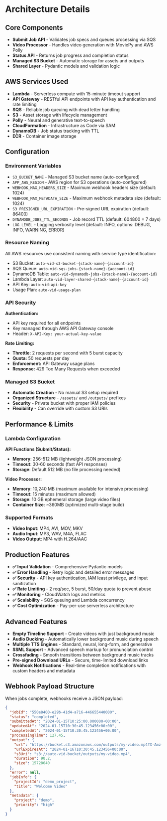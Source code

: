 # Architecture Details

## Core Components

- **Submit Job API** - Validates job specs and queues processing via SQS
- **Video Processor** - Handles video generation with MoviePy and AWS Polly
- **Status API** - Returns job progress and completion status
- **Managed S3 Bucket** - Automatic storage for assets and outputs
- **Shared Layer** - Pydantic models and validation logic

## AWS Services Used

- **Lambda** - Serverless compute with 15-minute timeout support
- **API Gateway** - RESTful API endpoints with API key authentication and rate limiting
- **SQS** - Reliable job queuing with dead letter handling
- **S3** - Asset storage with lifecycle management
- **Polly** - Neural and generative text-to-speech
- **CloudFormation** - Infrastructure as Code via SAM
- **DynamoDB** - Job status tracking with TTL
- **ECR** - Container image storage

## Configuration

### Environment Variables

- `S3_BUCKET_NAME` - Managed S3 bucket name (auto-configured)
- `APP_AWS_REGION` - AWS region for S3 operations (auto-configured)
- `WEBHOOK_MAX_HEADERS_SIZE` - Maximum webhook headers size (default: 1024)
- `WEBHOOK_MAX_METADATA_SIZE` - Maximum webhook metadata size (default: 1024)
- `S3_PRESIGNED_URL_EXPIRATION` - Pre-signed URL expiration (default: 86400)
- `DYNAMODB_JOBS_TTL_SECONDS` - Job record TTL (default: 604800 = 7 days)
- `LOG_LEVEL` - Logging verbosity level (default: INFO, options: DEBUG, INFO, WARNING, ERROR)

### Resource Naming

All AWS resources use consistent naming with service type identification:

- S3 Bucket: `auto-vid-s3-bucket-{stack-name}-{account-id}`
- SQS Queue: `auto-vid-sqs-jobs-{stack-name}-{account-id}`
- DynamoDB Table: `auto-vid-dynamodb-jobs-{stack-name}-{account-id}`
- Lambda Layer: `auto-vid-layer-shared-{stack-name}-{account-id}`
- API Key: `auto-vid-api-key`
- Usage Plan: `auto-vid-usage-plan`

### API Security

**Authentication:**
- API key required for all endpoints
- Key managed through AWS API Gateway console
- Header: `X-API-Key: your-actual-key-value`

**Rate Limiting:**
- **Throttle:** 2 requests per second with 5 burst capacity
- **Quota:** 50 requests per day
- **Enforcement:** API Gateway usage plans
- **Response:** 429 Too Many Requests when exceeded

### Managed S3 Bucket

- **Automatic Creation** - No manual S3 setup required
- **Organized Structure** - `/assets/` and `/outputs/` prefixes
- **Security** - Private bucket with proper IAM policies
- **Flexibility** - Can override with custom S3 URIs

## Performance & Limits

### Lambda Configuration

**API Functions (Submit/Status):**

- **Memory**: 256-512 MB (lightweight JSON processing)
- **Timeout**: 30-60 seconds (fast API responses)
- **Storage**: Default 512 MB (no file processing needed)

**Video Processor:**

- **Memory**: 10,240 MB (maximum available for intensive processing)
- **Timeout**: 15 minutes (maximum allowed)
- **Storage**: 10 GB ephemeral storage (large video files)
- **Container Size**: ~360MB (optimized multi-stage build)

### Supported Formats

- **Video Input**: MP4, AVI, MOV, MKV
- **Audio Input**: MP3, WAV, M4A, FLAC
- **Video Output**: MP4 with H.264/AAC

## Production Features

- **✅ Input Validation** - Comprehensive Pydantic models
- **✅ Error Handling** - Retry logic and detailed error messages
- **✅ Security** - API key authentication, IAM least privilege, and input sanitization
- **✅ Rate Limiting** - 2 req/sec, 5 burst, 50/day quota to prevent abuse
- **✅ Monitoring** - CloudWatch logs and metrics
- **✅ Scalability** - SQS queuing and Lambda concurrency
- **✅ Cost Optimization** - Pay-per-use serverless architecture

## Advanced Features

- **Empty Timeline Support** - Create videos with just background music
- **Audio Ducking** - Automatically lower background music during speech
- **Multiple TTS Engines** - Standard, neural, long-form, and generative
- **SSML Support** - Advanced speech markup for pronunciation control
- **Crossfading** - Smooth transitions between background music tracks
- **Pre-signed Download URLs** - Secure, time-limited download links
- **Webhook Notifications** - Real-time completion notifications with custom headers and metadata

## Webhook Payload Structure

When jobs complete, webhooks receive a JSON payload:

```json
{
  "jobId": "550e8400-e29b-41d4-a716-446655440000",
  "status": "completed",
  "submittedAt": "2024-01-15T10:25:00.000000+00:00",
  "updatedAt": "2024-01-15T10:30:45.123456+00:00",
  "completedAt": "2024-01-15T10:30:45.123456+00:00",
  "processingTime": 127.45,
  "output": {
    "url": "https://bucket.s3.amazonaws.com/outputs/my-video.mp4?X-Amz-Algorithm=...",
    "urlExpiresAt": "2024-01-16T10:30:45.123456+00:00",
    "s3Uri": "s3://auto-vid-bucket/outputs/my-video.mp4",
    "duration": 90.2,
    "size": 15728640
  },
  "error": null,
  "jobInfo": {
    "projectId": "demo_project",
    "title": "Welcome Video"
  },
  "metadata": {
    "project": "demo",
    "priority": "high"
  }
}
```
